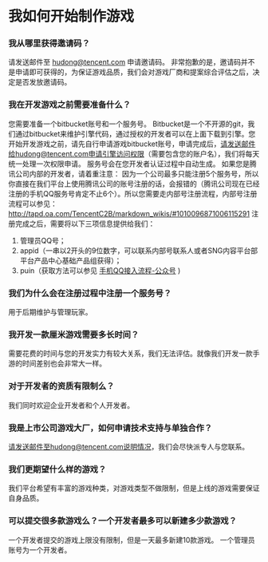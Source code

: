 # 我如何开始制作游戏

### 我从哪里获得邀请码？

请发送邮件至 hudong@tencent.com 申请邀请码。
非常抱歉的是，邀请码并不是申请即可获得的，为保证游戏品质，我们会对游戏厂商和提案综合评估之后，决定是否发放邀请码。

### 我在开发游戏之前需要准备什么？

您需要准备一个bitbucket账号和一个服务号。
Bitbucket是一个不开源的git，我们通过bitbucket来维护引擎代码，通过授权的开发者可以在上面下载到引擎。您开始开发游戏之前，请先自行申请游戏bitbucket账号，申请完成后，请发送邮件给hudong@tencent.com申请引擎访问权限（需要包含您的账户名），我们将每天统一处理一次权限申请。
服务号会在您开发者认证过程中自动生成。
	如果您是腾讯公司内部的开发者，请着重注意：
因为一个公司最多只能注册5个服务号，所以你直接在我们平台上使用腾讯公司的账号注册的话，会报错的（腾讯公司现在已经注册的手机QQ服务号肯定不止6个）。所以您需要走内部号注册流程，内部号注册流程可以参见： http://tapd.oa.com/TencentC2B/markdown_wikis/#1010096871006115291
注册完成之后，需要将以下三项信息提供给我们：

1.	管理员QQ号；
2.	appid（一串以2开头的9位数字，可以联系内部号联系人或者SNG内容平台部平台产品中心基础产品组获得）；
3.	puin（获取方法可以参见 [手机QQ接入流程-公众号](https://hudong.qq.com/docs/engine/mqq/pubAccount.html) )

### 我们为什么会在注册过程中注册一个服务号？
用于后期维护与管理玩家。

### 我开发一款厘米游戏需要多长时间？
需要花费的时间与您的开发实力有较大关系，我们无法评估。就像我们开发一款手游的时间差别也会非常大一样。

### 对于开发者的资质有限制么？
我们同时欢迎企业开发者和个人开发者。

### 我是上市公司游戏大厂，如何申请技术支持与单独合作？
请发送邮件至hudong@tencent.com说明情况，我们会尽快派专人与您联系。

### 我们更期望什么样的游戏？
我们平台希望有丰富的游戏种类，对游戏类型不做限制，但是上线的游戏需要保证自身品质。

### 可以提交很多款游戏么？一个开发者最多可以新建多少款游戏？
一个开发者提交的游戏上限没有限制，但是一天最多新建10款游戏。
一个管理员账号为一个开发者。
